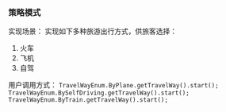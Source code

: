 
### 策略模式
实现场景：
实现如下多种旅游出行方式，供旅客选择：
1. 火车
2. 飞机
3. 自驾

用户调用方式：
`TravelWayEnum.ByPlane.getTravelWay().start();
TravelWayEnum.BySelfDriving.getTravelWay().start();
TravelWayEnum.ByTrain.getTravelWay().start();`





